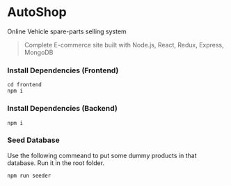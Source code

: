 # AutoShop

Online Vehicle spare-parts selling system

> Complete E-commerce site built with Node.js, React, Redux, Express, MongoDB





### Install Dependencies (Frontend)

```
cd frontend
npm i
```

### Install Dependencies (Backend)

```
npm i
```

### Seed Database

Use the following commeand to put some dummy products in that database.
Run it in the root folder.

```
npm run seeder
```
